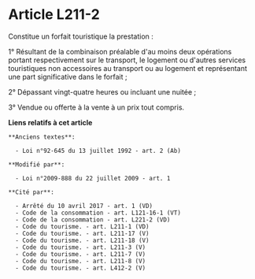 # Article L211-2

Constitue un forfait touristique la prestation : 

1° Résultant de la combinaison préalable d'au moins deux opérations portant respectivement sur le transport, le logement ou
d'autres services touristiques non accessoires au transport ou au logement et représentant une part significative dans le
forfait ; 

2° Dépassant vingt-quatre heures ou incluant une nuitée ; 

3° Vendue ou offerte à la vente à un prix tout compris.

**Liens relatifs à cet article**

	**Anciens textes**:

	  - Loi n°92-645 du 13 juillet 1992 - art. 2 (Ab)

	**Modifié par**:

	  - Loi n°2009-888 du 22 juillet 2009 - art. 1

	**Cité par**:

	  - Arrêté du 10 avril 2017 - art. 1 (VD)
	  - Code de la consommation - art. L121-16-1 (VT)
	  - Code de la consommation - art. L221-2 (VD)
	  - Code du tourisme. - art. L211-1 (VD)
	  - Code du tourisme. - art. L211-17 (V)
	  - Code du tourisme. - art. L211-18 (V)
	  - Code du tourisme. - art. L211-3 (V)
	  - Code du tourisme. - art. L211-7 (V)
	  - Code du tourisme. - art. L211-8 (V)
	  - Code du tourisme. - art. L412-2 (V)
